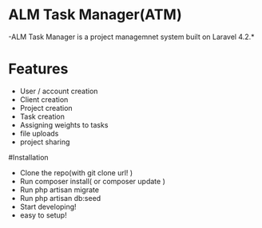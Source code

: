 # ALM Task Manager(ATM)

-ALM Task Manager is a project managemnet system built on Laravel 4.2.*

# Features
  - User / account creation
  - Client creation
  - Project creation
  - Task creation 
  - Assigning weights to tasks
  - file uploads
  - project sharing




#Installation
-   Clone the repo(with git clone url! )
-   Run composer install( or composer update )
-   Run php artisan migrate
-   Run php artisan db:seed
-   Start developing!
-   easy to setup! 
